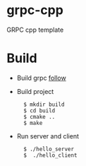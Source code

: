 # grpc-cpp

GRPC cpp template

# Build

* Build grpc [follow](https://github.com/grpc/grpc/blob/master/BUILDING.md)
* Build project

  ```
    $ mkdir build
    $ cd build
    $ cmake ..
    $ make
  ```
  
* Run server and client

  ```
    $ ./hello_server
    $  ./hello_client

  ```
